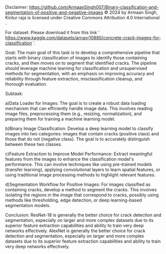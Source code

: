 Disclaimer: https://github.com/ArmaanSingh007/Binary-classification-and-segmentation-of-positive-and-negative-images © 2024 by Armaan Singh, Kintur raja is licensed under Creative Commons Attribution 4.0 International .

For dataset: Please download it from this link ' https://www.kaggle.com/datasets/arnavr10880/concrete-crack-images-for-classification '.

Goal: The main goal of this task is to develop a comprehensive pipeline that starts with binary classification of images to identify those containing cracks, and then moves on to segment that identified cracks. The pipeline should leverage machine learning for classification and unsupervised methods for segmentation, with an emphasis on improving accuracy and reliability through feature extraction, misclassification cleanup, and thorough evaluation.

Subtask:

   a)Data Loader for Images:
     The goal is to create a robust data loading mechanism that can efficiently handle image data. This involves reading image files, preprocessing them (e.g., resizing, normalization), and preparing them for training a machine learning model.

  b)Binary Image Classification:
    Develop a deep learning model to classify images into two categories: images that contain cracks (positive class) and those that do not (negative class). The goal is to accurately distinguish between these two classes.

  c)Feature Extraction to Improve Model Performance:
    Extract meaningful features from the images to enhance the classification model's performance. This can involve techniques like using pre-trained models (transfer learning), applying convolutional layers to learn spatial features, or using traditional image processing methods to highlight relevant features.

  d)Segmentation Workflow for Positive Images:
    For images classified as containing cracks, develop a method to segment the cracks. This involves isolating the regions in the image that correspond to cracks, possibly using methods like thresholding, edge detection, or deep learning-based segmentation models.

Conclusion: ResNet-18 is generally the better choice for crack detection and segmentation, especially on larger and more complex datasets due to its superior feature extraction capabilities and ability to train very deep networks effectively.
            AlexNet is generally the better choice for crack detection and segmentation, especially on larger and more complex datasets due to its superior feature extraction capabilities and ability to train very deep networks effectively.


